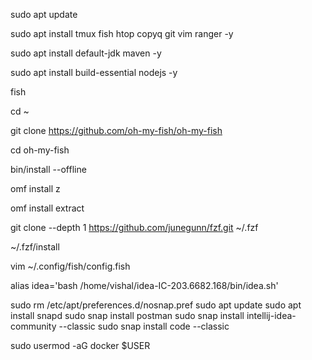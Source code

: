 
sudo apt update

sudo apt install tmux fish htop copyq git vim  ranger -y

sudo apt install default-jdk maven -y

sudo apt install build-essential nodejs -y

fish

cd ~

git clone https://github.com/oh-my-fish/oh-my-fish

cd oh-my-fish

bin/install --offline

omf install z

omf install extract


git clone --depth 1 https://github.com/junegunn/fzf.git ~/.fzf

~/.fzf/install



 vim ~/.config/fish/config.fish
 
 alias idea='bash /home/vishal/idea-IC-203.6682.168/bin/idea.sh'
 
 
 
 
 
 
sudo rm /etc/apt/preferences.d/nosnap.pref
sudo apt update
sudo apt install snapd
sudo snap install postman
sudo snap install intellij-idea-community --classic
sudo snap install code --classic


sudo usermod -aG docker $USER




